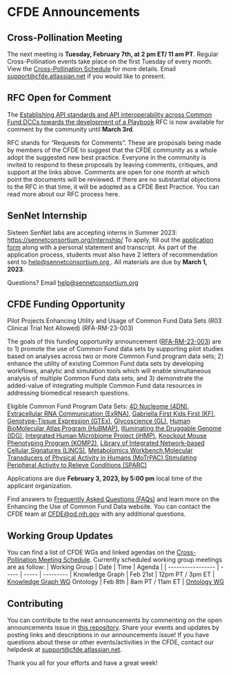 # CFDE Announcements

## Cross-Pollination Meeting
The next meeting is **Tuesday, February 7th, at 2 pm ET/ 11 am PT**.   Regular Cross-Pollination events take place on the first Tuesday of every month. View the [Cross-Pollination Schedule](https://docs.google.com/spreadsheets/d/1hQAeOLkivUZZnwZ_KxfGw3neezMaWbrPk9nnFiKfQGA/edit?usp=sharing) for more details. Email [support@cfde.atlassian.net](mailto:support@cfde.atlassian.net) if you would like to present.

## RFC Open for Comment

The [Establishing API standards and API interoperability across Common Fund DCCs towards the development of a Playbook](https://docs.google.com/document/d/1_14rn_IB3C0lbxXXjNtvhrLn81cNNnQD/edit) RFC is now available for comment by the community until **March 3rd**.

RFC stands for “Requests for Comments”. These are proposals being made by members of the CFDE to suggest that the CFDE community as a whole adopt the suggested new best practice. Everyone in the community is invited to respond to these proposals by leaving comments, critiques, and support at the links above. Comments are open for one month at which point the documents will be reviewed. If there are no substantial objections to the RFC in that time, it will be adopted as a CFDE Best Practice. You can read more about our RFC process here.

## SenNet Internship
Sixteen SenNet labs are accepting interns in Summer 2023: https://sennetconsortium.org/internship/
To apply, fill out the [application form](https://sennetconsortium.org/cusp-form/) along with a personal statement and transcript. As part of the application process, students must also have 2 letters of recommendation sent to [help@sennetconsortium.org ](mailto:help@sennetconsortium.org). All materials are due by **March 1, 2023**.

Questions? Email [help@sennetconsortium.org](mailto:help@sennetconsortium.org)

## CFDE Funding Opportunity
Pilot Projects Enhancing Utility and Usage of Common Fund Data Sets (R03 Clinical Trial Not Allowed) (RFA-RM-23-003)

The goals of this funding opportunity announcement ([RFA-RM-23-003](https://grants.nih.gov/grants/guide/rfa-files/RFA-RM-23-003.html)) are to 1) promote the use of Common Fund data sets by supporting pilot studies based on analyses across two or more Common Fund program data sets; 2) enhance the utility of existing Common Fund data sets by developing workflows, analytic and simulation tools which will enable simultaneous analysis of multiple Common Fund data sets; and 3) demonstrate the added-value of integrating multiple Common Fund data resources in addressing biomedical research questions.

Eligible Common Fund Program Data Sets: [4D Nucleome (4DN)](https://commonfund.nih.gov/4dnucleome/), [Extracellular RNA Communication (ExRNA)](https://exrna.org/), [Gabriella First Kids First (KF)](https://kidsfirstdrc.org/), [Genotype-Tissue Expression (GTEx)](https://www.gtexportal.org/home/), [Glycoscience (GL)](https://www.glygen.org/), [Human BioMolecular Atlas Program (HuBMAP)](https://hubmapconsortium.org/), [Illuminating the Druggable Genome (IDG)](https://druggablegenome.net/), [Integrated Human Microbiome Project (iHMP)](https://hmpdacc.org/ihmp/), [Knockout Mouse Phenotyping Program (KOMP2)](http://www.mousephenotype.org/), [Library of Integrated Network-based Cellular Signatures (LINCS)](http://lincsproject.org/), [Metabolomics Workbench](https://www.metabolomicsworkbench.org/),[Molecular Transducers of Physical Activity in Humans (MoTrPAC)](https://motrpac-data.org/data-access),[Stimulating Peripheral Activity to Relieve Conditions (SPARC)](https://sparc.science/)

Applications are due **February 3, 2023, by 5:00 pm** local time of the applicant organization.

Find answers to [Frequently Asked Questions (FAQs)](https://commonfund.nih.gov/datause/faq) and learn more on the Enhancing the Use of Common Fund Data website. You can contact the CFDE team at [CFDE@od.nih.gov](mailto:CFDE@od.nih.gov) with any additional questions.

## Working Group Updates
You can find a list of CFDE WGs and linked agendas on the [Cross-Pollination Meeting Schedule](https://docs.google.com/spreadsheets/d/1hQAeOLkivUZZnwZ_KxfGw3neezMaWbrPk9nnFiKfQGA/edit?usp=sharing). Currently scheduled working group meetings are as follow: 
| Working Group | Date | Time | Agenda |
| ----------------- | ----- | ----- | --------- | 
Knowledge Graph | Feb 21st | 12pm PT / 3pm ET | [Knowledge Graph WG](https://docs.google.com/document/d/1WvpkLxWPW0XxZsam6jEJeEUQr2sQ0EWC/edit?usp=sharing&ouid=111367545760360703840&rtpof=true&sd=true)
Ontology | Feb 8th  | 8am PT / 11am ET | [Ontology WG](https://docs.google.com/document/d/1VoHHBeWfol6XNJa3kzOnOFuTaIrcLYbqKYQcOnj1oh4/edit?usp=sharing)

## Contributing

You can contribute to the next announcements by commenting on the open announcements issue in [this repository](https://github.com/nih-cfde/announcements/issues). Share your events and updates by posting links and descriptions in our announcements issue! If you have questions about these or other events/activities in the CFDE, contact our helpdesk at [support@cfde.atlassian.net](mailto:support@cfde.atlassian.net).

Thank you all for your efforts and have a great week!
